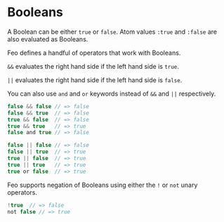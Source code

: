 # Booleans
A Boolean can be either `true` or `false`. Atom values `:true` and `:false` are also evaluated as Booleans.

Feo defines a handful of operators that work with Booleans.

`&&` evaluates the right hand side if the left hand side is `true`.

`||` evaluates the right hand side if the left hand side is `false`.

You can also use `and` and `or` keywords instead of `&&` and `||` respectively.

```js
false && false // => false
false && true  // => false
true && false  // => false
true && true   // => true
false and true // => false

false || false // => false
false || true  // => true
true || false  // => true
true || true   // => true
true or false  // => true
```

Feo supports negation of Booleans using either the `!` or `not` unary operators.
```js
!true  // => false
not false // => true
```
